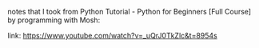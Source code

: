 notes that I took from Python Tutorial - Python for Beginners [Full Course] by programming with Mosh:

link: https://www.youtube.com/watch?v=_uQrJ0TkZlc&t=8954s
